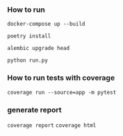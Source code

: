### How to run

`docker-compose up --build`

`poetry install`

`alembic upgrade head`

`python run.py`

### How to run tests with coverage

`coverage run --source=app -m pytest`

### generate report

`coverage report`
`coverage html`
